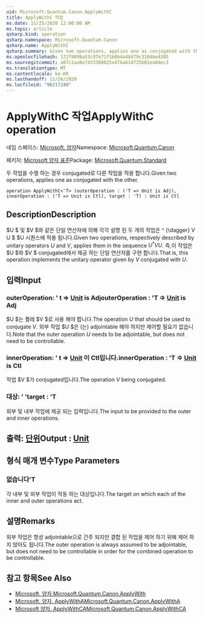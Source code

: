 ```yaml
---
uid: Microsoft.Quantum.Canon.ApplyWithC
title: ApplyWithC 작업
ms.date: 11/25/2020 12:00:00 AM
ms.topic: article
qsharp.kind: operation
qsharp.namespace: Microsoft.Quantum.Canon
qsharp.name: ApplyWithC
qsharp.summary: Given two operations, applies one as conjugated with the other.
ms.openlocfilehash: 172f9098a53c97e71f160b4a48479c3184be4385
ms.sourcegitcommit: a87c1aa8e7453360025e47ba614f25b02ea84ec3
ms.translationtype: MT
ms.contentlocale: ko-KR
ms.lasthandoff: 11/26/2020
ms.locfileid: "96217240"
---
```

# <a name="applywithc-operation"></a><span data-ttu-id="aa585-102">ApplyWithC 작업</span><span class="sxs-lookup"><span data-stu-id="aa585-102">ApplyWithC operation</span></span>

<span data-ttu-id="aa585-103">네임 스페이스: [Microsoft. 양자](xref:Microsoft.Quantum.Canon)</span><span class="sxs-lookup"><span data-stu-id="aa585-103">Namespace: [Microsoft.Quantum.Canon](xref:Microsoft.Quantum.Canon)</span></span>

<span data-ttu-id="aa585-104">패키지: [Microsoft 양자 표준](https://nuget.org/packages/Microsoft.Quantum.Standard)</span><span class="sxs-lookup"><span data-stu-id="aa585-104">Package: [Microsoft.Quantum.Standard](https://nuget.org/packages/Microsoft.Quantum.Standard)</span></span>


<span data-ttu-id="aa585-105">두 작업을 수행 하는 경우 conjugated로 다른 작업을 적용 합니다.</span><span class="sxs-lookup"><span data-stu-id="aa585-105">Given two operations, applies one as conjugated with the other.</span></span>

```qsharp
operation ApplyWithC<'T> (outerOperation : ('T => Unit is Adj), innerOperation : ('T => Unit is Ctl), target : 'T) : Unit is Ctl
```


## <a name="description"></a><span data-ttu-id="aa585-106">Description</span><span class="sxs-lookup"><span data-stu-id="aa585-106">Description</span></span>

<span data-ttu-id="aa585-107">$U $ 및 $V $와 같은 단일 연산자에 의해 각각 설명 된 두 개의 작업은 ^ {\dagger} V U $ $U 시퀀스에 적용 됩니다.</span><span class="sxs-lookup"><span data-stu-id="aa585-107">Given two operations, respectively described by unitary operators $U$ and $V$, applies them in the sequence $U^{\dagger} V U$.</span></span> <span data-ttu-id="aa585-108">즉,이 작업은 $U $와 $V $ conjugated에서 제공 하는 단일 연산자를 구현 합니다.</span><span class="sxs-lookup"><span data-stu-id="aa585-108">That is, this operation implements the unitary operator given by $V$ conjugated with $U$.</span></span>

## <a name="input"></a><span data-ttu-id="aa585-109">입력</span><span class="sxs-lookup"><span data-stu-id="aa585-109">Input</span></span>

### <a name="outeroperation--t--unit--is-adj"></a><span data-ttu-id="aa585-110">outerOperation: ' t => [Unit](xref:microsoft.quantum.lang-ref.unit)  is Adj</span><span class="sxs-lookup"><span data-stu-id="aa585-110">outerOperation : 'T => [Unit](xref:microsoft.quantum.lang-ref.unit)  is Adj</span></span>

<span data-ttu-id="aa585-111">$U $는 켤레 $V $로 사용 해야 합니다.</span><span class="sxs-lookup"><span data-stu-id="aa585-111">The operation $U$ that should be used to conjugate $V$.</span></span> <span data-ttu-id="aa585-112">외부 작업 $U $은 (는) adjointable 해야 하지만 제어할 필요가 없습니다.</span><span class="sxs-lookup"><span data-stu-id="aa585-112">Note that the outer operation $U$ needs to be adjointable, but does not need to be controllable.</span></span>


### <a name="inneroperation--t--unit--is-ctl"></a><span data-ttu-id="aa585-113">innerOperation: ' t => [Unit](xref:microsoft.quantum.lang-ref.unit)  이 Ctl입니다.</span><span class="sxs-lookup"><span data-stu-id="aa585-113">innerOperation : 'T => [Unit](xref:microsoft.quantum.lang-ref.unit)  is Ctl</span></span>

<span data-ttu-id="aa585-114">작업 $V $가 conjugated입니다.</span><span class="sxs-lookup"><span data-stu-id="aa585-114">The operation $V$ being conjugated.</span></span>


### <a name="target--t"></a><span data-ttu-id="aa585-115">대상: ' '</span><span class="sxs-lookup"><span data-stu-id="aa585-115">target : 'T</span></span>

<span data-ttu-id="aa585-116">외부 및 내부 작업에 제공 되는 입력입니다.</span><span class="sxs-lookup"><span data-stu-id="aa585-116">The input to be provided to the outer and inner operations.</span></span>



## <a name="output--unit"></a><span data-ttu-id="aa585-117">출력: [단위](xref:microsoft.quantum.lang-ref.unit)</span><span class="sxs-lookup"><span data-stu-id="aa585-117">Output : [Unit](xref:microsoft.quantum.lang-ref.unit)</span></span>



## <a name="type-parameters"></a><span data-ttu-id="aa585-118">형식 매개 변수</span><span class="sxs-lookup"><span data-stu-id="aa585-118">Type Parameters</span></span>

### <a name="t"></a><span data-ttu-id="aa585-119">없습니다</span><span class="sxs-lookup"><span data-stu-id="aa585-119">'T</span></span>

<span data-ttu-id="aa585-120">각 내부 및 외부 작업이 작동 하는 대상입니다.</span><span class="sxs-lookup"><span data-stu-id="aa585-120">The target on which each of the inner and outer operations act.</span></span>

## <a name="remarks"></a><span data-ttu-id="aa585-121">설명</span><span class="sxs-lookup"><span data-stu-id="aa585-121">Remarks</span></span>

<span data-ttu-id="aa585-122">외부 작업은 항상 adjointable으로 간주 되지만 결합 된 작업을 제어 하기 위해 제어 하지 않아도 됩니다.</span><span class="sxs-lookup"><span data-stu-id="aa585-122">The outer operation is always assumed to be adjointable, but does not need to be controllable in order for the combined operation to be controllable.</span></span>

## <a name="see-also"></a><span data-ttu-id="aa585-123">참고 항목</span><span class="sxs-lookup"><span data-stu-id="aa585-123">See Also</span></span>

- [<span data-ttu-id="aa585-124">Microsoft. 양자.</span><span class="sxs-lookup"><span data-stu-id="aa585-124">Microsoft.Quantum.Canon.ApplyWith</span></span>](xref:Microsoft.Quantum.Canon.ApplyWith)
- [<span data-ttu-id="aa585-125">Microsoft. 양자. ApplyWithA</span><span class="sxs-lookup"><span data-stu-id="aa585-125">Microsoft.Quantum.Canon.ApplyWithA</span></span>](xref:Microsoft.Quantum.Canon.ApplyWithA)
- [<span data-ttu-id="aa585-126">Microsoft 양자. ApplyWithCA</span><span class="sxs-lookup"><span data-stu-id="aa585-126">Microsoft.Quantum.Canon.ApplyWithCA</span></span>](xref:Microsoft.Quantum.Canon.ApplyWithCA)